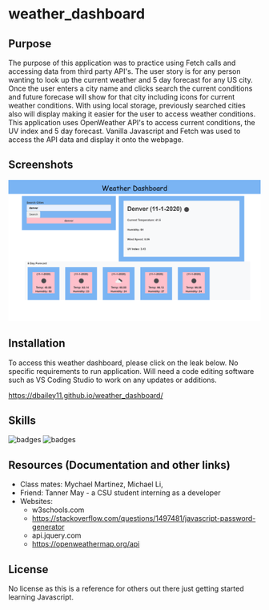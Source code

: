 # weather_dashboard

## Purpose

The purpose of this application was to practice using Fetch calls and accessing data from third party API's. The user story is for any person wanting to look up the current weather and 5 day forecast for any US city. Once the user enters a city name and clicks search the current conditions and future forecase will show for that city including icons for current weather conditions. With using local storage, previously searched cities also will display making it easier for the user to access weather conditions. This application uses OpenWeather API's to access current conditions, the UV index and 5 day forecast. Vanilla Javascript and Fetch was used to access the API data and display it onto the webpage.

## Screenshots

![Image of daily planner application](assets/img/weather_dashboard_screenshot.png)

## Installation

To access this weather dashboard, please click on the leak below. No specific requirements to run application. Will need a code editing software such as VS Coding Studio to work on any updates or additions.

https://dbailey11.github.io/weather_dashboard/

## Skills

![badges](https://img.shields.io/badge/<SKILLS>-<JAVASCRIPT>-informational?style=flat&logo=<LOGO_NAME>&logoColor=white&color=2bbc8a)
![badges](https://img.shields.io/badge/<SKILLS>-<API's>-informational?style=flat&logo=<LOGO_NAME>&logoColor=white&color=2bbc8a)

## Resources (Documentation and other links)

- Class mates: Mychael Martinez, Michael Li,
- Friend: Tanner May - a CSU student interning as a developer
- Websites:
  - w3schools.com
  - https://stackoverflow.com/questions/1497481/javascript-password-generator
  - api.jquery.com
  - https://openweathermap.org/api

## License

No license as this is a reference for others out there just getting started learning Javascript.
